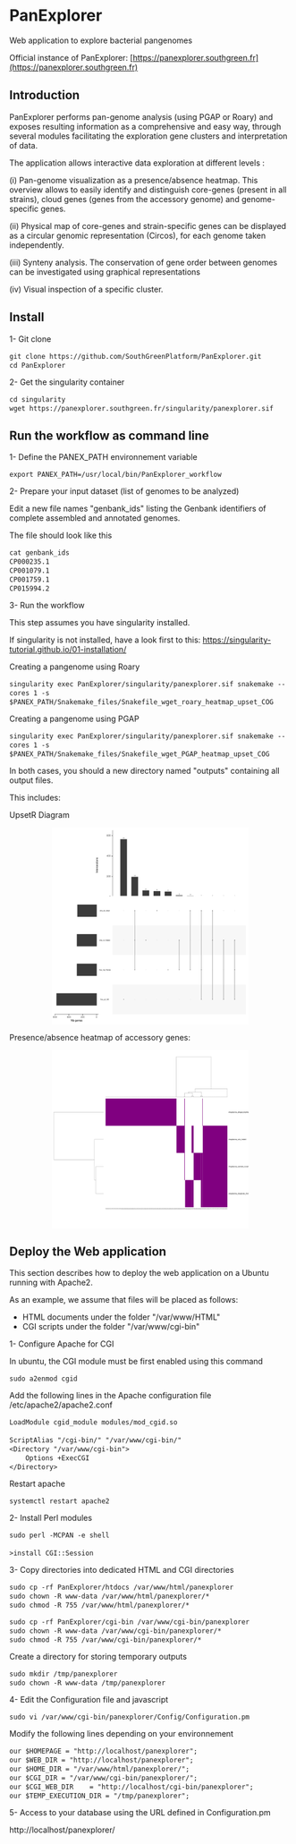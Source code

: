 # PanExplorer

Web application to explore bacterial pangenomes

Official instance of PanExplorer: [https://panexplorer.southgreen.fr](https://panexplorer.southgreen.fr)

## Introduction

PanExplorer performs pan-genome analysis (using PGAP or Roary) and exposes resulting information as a comprehensive and easy way, through several modules facilitating the exploration gene clusters and interpretation of data.

The application allows interactive data exploration at different levels :

(i) Pan-genome visualization as a presence/absence heatmap. This overview allows to easily identify and distinguish core-genes (present in all strains), cloud genes (genes from the accessory genome) and genome-specific genes.

(ii) Physical map of core-genes and strain-specific genes can be displayed as a circular genomic representation (Circos), for each genome taken independently.

(iii) Synteny analysis. The conservation of gene order between genomes can be investigated using graphical representations

(iv) Visual inspection of a specific cluster.


## Install

1- Git clone

```
git clone https://github.com/SouthGreenPlatform/PanExplorer.git
cd PanExplorer
```

2- Get the singularity container

```
cd singularity
wget https://panexplorer.southgreen.fr/singularity/panexplorer.sif
```

## Run the workflow as command line

1- Define the PANEX_PATH environnement variable

```
export PANEX_PATH=/usr/local/bin/PanExplorer_workflow
```

2- Prepare your input dataset (list of genomes to be analyzed)

Edit a new file names "genbank_ids" listing the Genbank identifiers of complete assembled and annotated genomes. 

The file should look like this

```
cat genbank_ids
CP000235.1
CP001079.1
CP001759.1
CP015994.2
```

3- Run the workflow

This step assumes you have singularity installed.

If singularity is not installed, have a look first to this: https://singularity-tutorial.github.io/01-installation/

Creating a pangenome using Roary

```
singularity exec PanExplorer/singularity/panexplorer.sif snakemake --cores 1 -s $PANEX_PATH/Snakemake_files/Snakefile_wget_roary_heatmap_upset_COG
```

Creating a pangenome using PGAP

```
singularity exec PanExplorer/singularity/panexplorer.sif snakemake --cores 1 -s $PANEX_PATH/Snakemake_files/Snakefile_wget_PGAP_heatmap_upset_COG
```

In both cases, you should a new directory named "outputs" containing all output files.

This includes:

UpsetR Diagram

 <img src="upsetr.svg" align="center" width="70%" style="display: block; margin: auto;"/>
 
 Presence/absence heatmap of accessory genes:
 
 <img src="heatmap.svg" align="center" width="70%" style="display: block; margin: auto;"/>

## Deploy the Web application

This section describes how to deploy the web application on a Ubuntu running with Apache2.

As an example, we assume that files will be placed as follows:
- HTML documents under the folder "/var/www/HTML"
- CGI scripts under the folder "/var/www/cgi-bin"

1- Configure Apache for CGI

In ubuntu, the CGI module must be first enabled using this command

```
sudo a2enmod cgid
```

Add the following lines in the Apache configuration file /etc/apache2/apache2.conf

```
LoadModule cgid_module modules/mod_cgid.so

ScriptAlias "/cgi-bin/" "/var/www/cgi-bin/"
<Directory "/var/www/cgi-bin">
    Options +ExecCGI
</Directory>
```

Restart apache

```
systemctl restart apache2
```

2- Install Perl modules

```
sudo perl -MCPAN -e shell

>install CGI::Session

```

3- Copy directories into dedicated HTML and CGI directories

```
sudo cp -rf PanExplorer/htdocs /var/www/html/panexplorer
sudo chown -R www-data /var/www/html/panexplorer/*
sudo chmod -R 755 /var/www/html/panexplorer/*
```

```
sudo cp -rf PanExplorer/cgi-bin /var/www/cgi-bin/panexplorer
sudo chown -R www-data /var/www/cgi-bin/panexplorer/*
sudo chmod -R 755 /var/www/cgi-bin/panexplorer/*
```

Create a directory for storing temporary outputs

```
sudo mkdir /tmp/panexplorer
sudo chown -R www-data /tmp/panexplorer
```

4- Edit the Configuration file and javascript

```
sudo vi /var/www/cgi-bin/panexplorer/Config/Configuration.pm
```

Modify the following lines depending on your environnement

```
our $HOMEPAGE = "http://localhost/panexplorer";
our $WEB_DIR = "http://localhost/panexplorer";
our $HOME_DIR = "/var/www/html/panexplorer/";
our $CGI_DIR = "/var/www/cgi-bin/panexplorer/";
our $CGI_WEB_DIR    = "http://localhost/cgi-bin/panexplorer";
our $TEMP_EXECUTION_DIR = "/tmp/panexplorer";
```

5- Access to your database using the URL defined in Configuration.pm

http://localhost/panexplorer/

